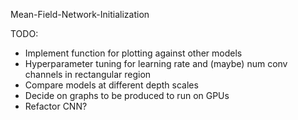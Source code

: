 Mean-Field-Network-Initialization

TODO:
- Implement function for plotting against other models
- Hyperparameter tuning for learning rate and (maybe) num conv channels in rectangular region
- Compare models at different depth scales
- Decide on graphs to be produced to run on GPUs
- Refactor CNN?
